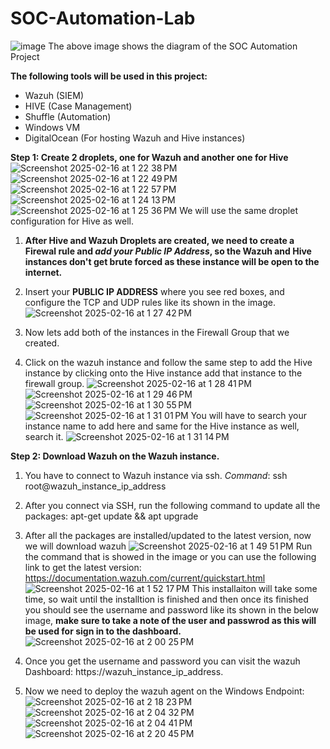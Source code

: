# SOC-Automation-Lab

![image](https://github.com/user-attachments/assets/1d306b93-e6ad-4d4e-b1f5-ef773e92efcf)
The above image shows the diagram of the SOC Automation Project

**The following tools will be used in this project:**
- Wazuh (SIEM)
- HIVE (Case Management)
- Shuffle (Automation)
- Windows VM
- DigitalOcean (For hosting Wazuh and Hive instances)

**Step 1: Create 2 droplets, one for Wazuh and another one for Hive**
  ![Screenshot 2025-02-16 at 1 22 38 PM](https://github.com/user-attachments/assets/846fa8be-7f72-4064-b9c3-49bbe94951fd)
  ![Screenshot 2025-02-16 at 1 22 49 PM](https://github.com/user-attachments/assets/1869e5a8-8cc0-481f-a61f-ba05c8914fdb)
  ![Screenshot 2025-02-16 at 1 22 57 PM](https://github.com/user-attachments/assets/98182ab2-3a09-440a-aee3-01f7fc367117)
  ![Screenshot 2025-02-16 at 1 24 13 PM](https://github.com/user-attachments/assets/43a6249d-2112-4b26-bebe-91a56e6620ff)
  ![Screenshot 2025-02-16 at 1 25 36 PM](https://github.com/user-attachments/assets/aa3848a3-7b90-4ec3-955b-035acec09f76)
  We will use the same droplet configuration for Hive as well.
  
1. **After Hive and Wazuh Droplets are created, we need to create a Firewal rule and _add your Public IP Address_, so the Wazuh and Hive instances don't get brute forced as these instance will be open to the internet.**
2. Insert your **PUBLIC IP ADDRESS** where you see red boxes, and configure the TCP and UDP rules like its shown in the image.
  ![Screenshot 2025-02-16 at 1 27 42 PM](https://github.com/user-attachments/assets/513b39b0-fa2b-474c-8976-cb58a6a6841d)

3. Now lets add both of the instances in the Firewall Group that we created.
4. Click on the wazuh instance and follow the same step to add the Hive instance by clicking onto the Hive instance add that instance to the firewall group.
![Screenshot 2025-02-16 at 1 28 41 PM](https://github.com/user-attachments/assets/a6bfe2c9-26a3-44f6-8749-a347c5d4ebfd)
![Screenshot 2025-02-16 at 1 29 46 PM](https://github.com/user-attachments/assets/9f080487-c4c5-4f1b-a188-39470cb74431)
![Screenshot 2025-02-16 at 1 30 55 PM](https://github.com/user-attachments/assets/863ce59a-82ee-4ac8-a927-94067ca40915)
![Screenshot 2025-02-16 at 1 31 01 PM](https://github.com/user-attachments/assets/2a8d5fc4-1ba9-4585-8885-f4d73c04bc1e)
You will have to search your instance name to add here and same for the Hive instance as well, search it.
![Screenshot 2025-02-16 at 1 31 14 PM](https://github.com/user-attachments/assets/f9a6d1ce-6f4c-4a8e-817e-3ca102547c87)


**Step 2: Download Wazuh on the Wazuh instance.**
1. You have to connect to Wazuh instance via ssh.
   _Command_: ssh root@wazuh_instance_ip_address

2. After you connect via SSH, run the following command to update all the packages:
   apt-get update && apt upgrade

3. After all the packages are installed/updated to the latest version, now we will download wazuh
   ![Screenshot 2025-02-16 at 1 49 51 PM](https://github.com/user-attachments/assets/614b9913-f27f-4d9d-bbb2-c8c2ef028df9)
    Run the command that is showed in the image or you can use the following link to get the latest version: https://documentation.wazuh.com/current/quickstart.html
   ![Screenshot 2025-02-16 at 1 52 17 PM](https://github.com/user-attachments/assets/331208aa-e73d-40de-a4a3-fbd8bcd67065)
   This installaiton will take some time, so wait until the installtion is finished and then once its finished you should see the username and password like its shown in the below image, **make sure to take a note of the user and passwrod as this will be used for sign in to the dashboard.**
   ![Screenshot 2025-02-16 at 2 00 25 PM](https://github.com/user-attachments/assets/8c334de7-6e4f-4057-b691-0fe5a8b9482a)

4. Once you get the username and password you can visit the wazuh Dashboard: https://wazuh_instance_ip_address.
   
5. Now we need to deploy the wazuh agent on the Windows Endpoint:
 ![Screenshot 2025-02-16 at 2 18 23 PM](https://github.com/user-attachments/assets/b0880f0f-a65c-4e51-8820-9ae17a617c3a)
![Screenshot 2025-02-16 at 2 04 32 PM](https://github.com/user-attachments/assets/8642e1b9-3d3e-4ce1-a5d6-7fc38b2dee4b)
![Screenshot 2025-02-16 at 2 04 41 PM](https://github.com/user-attachments/assets/39739f97-97b8-4bed-9e08-0171b4e5f115)
![Screenshot 2025-02-16 at 2 20 45 PM](https://github.com/user-attachments/assets/c5c7dd79-5103-4903-a244-d61ab1594a0c)

